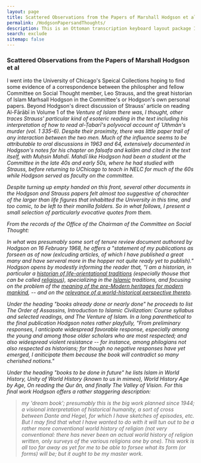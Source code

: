 ```yaml
---
layout: page
title: Scattered Observations from the Papers of Marshall Hodgson et al 
permalink: /HodgsonPapersandThoughts/
description: This is an Ottoman transcription keyboard layout package I designed in Ukelele specifically for transcribing Ottoman Turkish.
search: exclude
sitemap: false
---
```

<body>
<h3>Scattered Observations from the Papers of Marshall Hodgson et al</h3>

I went into the University of Chicago's Speical Collections hoping to find some evidence of a correspondence between the philospher and fellow Committee on Social Thought member, Leo Strauss, and the great historian of Islam Marhsall Hodgson in the Committee's or Hodgson's own personal papers. Beyond Hodgson's direct discussion of Strauss' article on reading Al-Fārābī in Volume 1 of the <i>Venture of Islam<i> there was, I thought, other traces Strauss' particular kind of esoteric reading in the text including his interpretation of how to read al-Ṭabarī's polyvocal account of ʿUthmān's murder (vol. 1 335-6). Despite their proximity, there was little paper trail of any interaction between the two men. Much of the influence seems to be attributable to oral discussions in 1963 and 64, extensively documented in Hodgson's notes for his chapter on falsafa and kalām and cited in the text itself, with Muḥsin Mahdī. Mahdī like Hodgson had been a student at the Committee in the late 40s and early 50s, where he had studied with Strauss, before returning to UChicago to teach in NELC for much of the 60s while Hodgson served as faculty on the committee. 

Despite turning up empty handed on this front, several other documents in the Hodgson and Strauss papers felt almost too suggestive of charachter of the larger than life figures that inhabitted the University in this time, and too comic, to be left to their manilla folders. So in what follows, I present a small selection of particularly evocative quotes from them.

From the records of the Office of the Chairman of the Committee on Social Thought:

In what was presumably some sort of tenure review document authored by Hodgson on 16 February 1968, he offers a "statement of my publications as forseen as of now (exlcuding articles, of which I have published a great many and have serveral more in the hopper not quite ready yet to publish)." Hodgson opens by modestly informing the reader that, "I am a historian, in particular a <u>historian of life-orientational traditions</u> (especially thouse that can be called <u>religious</u>), specializing in the <u>Islamic</u> traditions, and focusing on the problem of the <u>meaning of the pre-Modern heritages for modern mankind</u>, -- and on the <u>relevance of a world-historical perspective thereto</u>.

Under the heading "books already done or nearly done" he proceeds to list <i>The Order of Assassins</i>, <i>Introduction to Islamic Civilization: Course syllabus and selected readings</i>, and <i>The Venture of Islam</i>. In a long parenthetical to the final publication Hodgson notes rather playfully, "From preliminary responses, I anticipate widespread favorable response, especially among the young and among those older scholars who are most respected; and also widespread violent resistance -- for instance, among philogians not also respected as historians; for though no negative responses have yet emerged, I aniticipate them because the book will contradict so many cherished notions."

Under the heading "books to be done in future" he lists <i>Islam in World History</i>, <i>Unity of World History</i> (known to us in mimeo), <i> World History Age by Age</i>, <i>On reading the Qur ân</i>, and finally <i>The Valley of Vision</i>. For this final work Hodgson offers a rather staggering description: 
<blockquote> my 'dream book'; presumably this is the big work planned since 1944; a visional interpretation of historical humanity, a sort of cross between Dante and Hegel, for which I have sketches of episodes, etc. But I may find that what I have wanted to do with it will tun out to be a rather more conventional world history of religion (not very conventional: there has never been an actual world history of religion written, only surveys of the various religions one by one). This work is all too far away as yet for me to be able to forsee what its form (or forms) will be; but it ought to be my master work.</blockquote>
</body>
